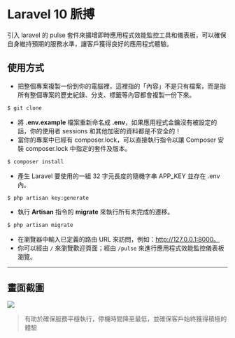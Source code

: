 # Laravel 10 脈搏

引入 laravel 的 pulse 套件來擴增即時應用程式效能監控工具和儀表板，可以確保自身維持預期的服務水準，讓客戶獲得良好的應用程式體驗。

## 使用方式
- 把整個專案複製一份到你的電腦裡，這裡指的「內容」不是只有檔案，而是指所有整個專案的歷史紀錄、分支、標籤等內容都會複製一份下來。
```sh
$ git clone
```
- 將 __.env.example__ 檔案重新命名成 __.env__，如果應用程式金鑰沒有被設定的話，你的使用者 sessions 和其他加密的資料都是不安全的！
- 當你的專案中已經有 composer.lock，可以直接執行指令以讓 Composer 安裝 composer.lock 中指定的套件及版本。
```sh
$ composer install
```
- 產生 Laravel 要使用的一組 32 字元長度的隨機字串 APP_KEY 並存在 .env 內。
```sh
$ php artisan key:generate
```
- 執行 __Artisan__ 指令的 __migrate__ 來執行所有未完成的遷移。
```sh
$ php artisan migrate
```
- 在瀏覽器中輸入已定義的路由 URL 來訪問，例如：http://127.0.0.1:8000。
- 你可以經由 `/` 來瀏覽歡迎頁面；經由 `/pulse` 來進行應用程式效能監控儀表板瀏覽。

----

## 畫面截圖
![](https://i.imgur.com/MnhoqwY.png)
> 有助於確保服務平穩執行，停機時間降至最低，並確保客戶始終獲得積極的體驗
